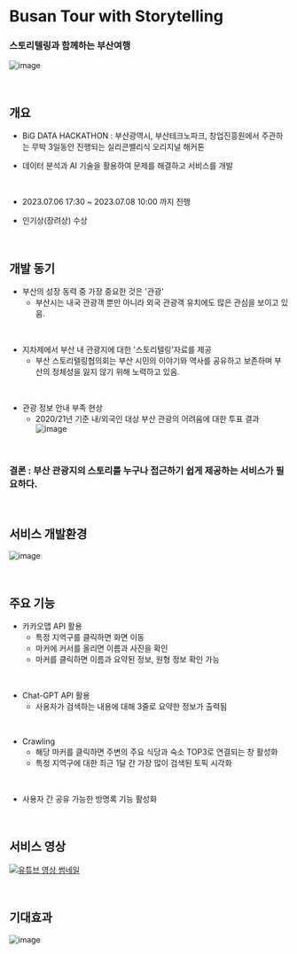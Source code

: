 # Busan Tour with Storytelling

### 스토리텔링과 함께하는 부산여행
![image](https://github.com/nammtaeehyeonn/buhack/assets/118907049/82ecfc13-a0cc-4d6e-8a77-7b1f84b5248f)


<br>

## 개요
- BiG DATA HACKATHON : 부산광역시, 부산테크노파크, 창업진흥원에서 주관하는 무박 3일동안 진행되는 실리콘밸리식 오리지널 해커톤
- 데이터 분석과 AI 기술을 활용하여 문제를 해결하고 서비스를 개발
  
  <br>
  
- 2023.07.06 17:30 ~ 2023.07.08 10:00 까지 진행 
- 인기상(장려상) 수상

<br>

## 개발 동기

- 부산의 성장 동력 중 가장 중요한 것은 '관광'
  - 부산시는 내국 관광객 뿐만 아니라 외국 관광객 유치에도 많은 관심을 보이고 있음.
 
<br>

- 지차제에서 부산 내 관광지에 대한 '스토리텔링'자료를 제공
  - 부산 스토리텔링협의회는 부산 시민의 이야기와 역사를 공유하고 보존하며 부산의 정체성을 잃지 않기 위해 노력하고 있음.
 
<br>

- 관광 정보 안내 부족 현상
  - 2020/21년 기준 내/외국인 대상 부산 관광의 어려움에 대한 투표 결과
  ![image](https://github.com/nammtaeehyeonn/buhack/assets/118907049/056daa0d-2d68-483a-a442-2bbef10b575b)
 
<br>

### 결론 : 부산 관광지의 스토리를 누구나 접근하기 쉽게 제공하는 서비스가 필요하다.

<br>

## 서비스 개발환경

![image](https://github.com/nammtaeehyeonn/buhack/assets/118907049/390ac71d-dfa6-41d6-8d7b-577c7ab97db3)

<br>

## 주요 기능

- 카카오맵 API 활용
  - 특정 지역구를 클릭하면 화면 이동
  - 마커에 커서를 올리면 이름과 사진을 확인
  - 마커를 클릭하면 이름과 요약된 정보, 원형 정보 확인 가능

<br>

- Chat-GPT API 활용
  - 사용자가 검색하는 내용에 대해 3줄로 요약한 정보가 출력됨
 
<br>

- Crawling
  - 해당 마커를 클릭하면 주변의 주요 식당과 숙소 TOP3로 연결되는 창 활성화
  - 특정 지역구에 대한 최근 1달 간 가장 많이 검색된 토픽 시각화 

<br>

- 사용자 간 공유 가능한 방명록 기능 활성화
  
<br>

## 서비스 영상

[![유튜브 영상 썸네일](https://img.youtube.com/vi/jfxA1GlgkC0/0.jpg?v=12345)](https://www.youtube.com/watch?v=jfxA1GlgkC0)

  

<br>

## 기대효과

![image](https://github.com/nammtaeehyeonn/buhack/assets/118907049/3089e338-7919-4759-833a-d02753efc7de)
